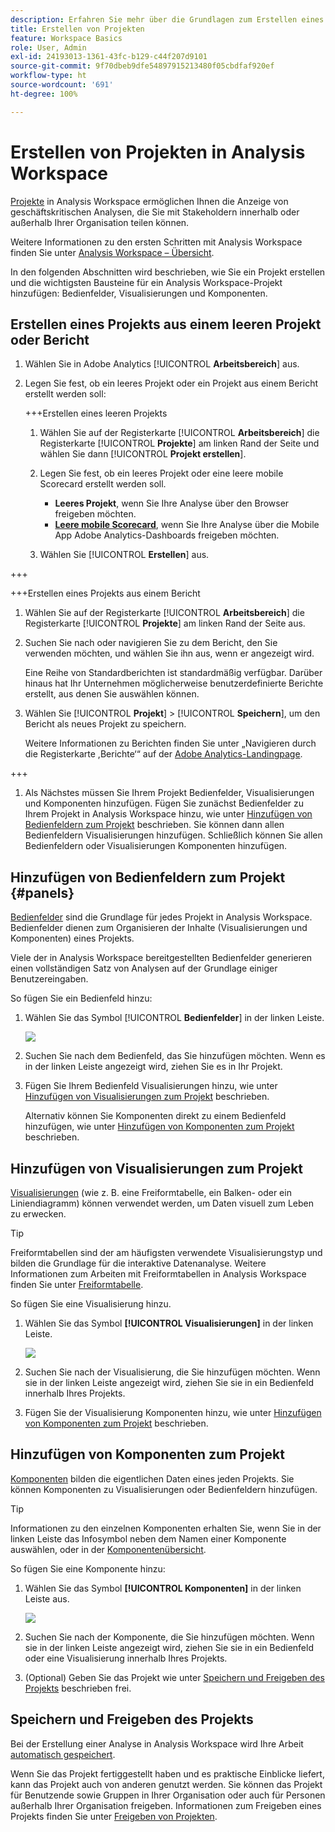 ```yaml
---
description: Erfahren Sie mehr über die Grundlagen zum Erstellen eines Projekts in Analysis Workspace
title: Erstellen von Projekten
feature: Workspace Basics
role: User, Admin
exl-id: 24193013-1361-43fc-b129-c44f207d9101
source-git-commit: 9f70dbeb9dfe54897915213480f05cbdfaf920ef
workflow-type: ht
source-wordcount: '691'
ht-degree: 100%

---
```


# Erstellen von Projekten in Analysis Workspace

[Projekte](/help/analyze/analysis-workspace/build-workspace-project/freeform-overview.md) in Analysis Workspace ermöglichen Ihnen die Anzeige von geschäftskritischen Analysen, die Sie mit Stakeholdern innerhalb oder außerhalb Ihrer Organisation teilen können.

Weitere Informationen zu den ersten Schritten mit Analysis Workspace finden Sie unter [Analysis Workspace – Übersicht](/help/analyze/analysis-workspace/home.md).

In den folgenden Abschnitten wird beschrieben, wie Sie ein Projekt erstellen und die wichtigsten Bausteine für ein Analysis Workspace-Projekt hinzufügen: Bedienfelder, Visualisierungen und Komponenten.

## Erstellen eines Projekts aus einem leeren Projekt oder Bericht

1. Wählen Sie in Adobe Analytics [!UICONTROL **Arbeitsbereich**] aus.

1. Legen Sie fest, ob ein leeres Projekt oder ein Projekt aus einem Bericht erstellt werden soll:

   +++Erstellen eines leeren Projekts

   1. Wählen Sie auf der Registerkarte [!UICONTROL **Arbeitsbereich**] die Registerkarte [!UICONTROL **Projekte**] am linken Rand der Seite und wählen Sie dann [!UICONTROL **Projekt erstellen**].

   1. Legen Sie fest, ob ein leeres Projekt oder eine leere mobile Scorecard erstellt werden soll.

      * **Leeres Projekt**, wenn Sie Ihre Analyse über den Browser freigeben möchten.
      * [**Leere mobile Scorecard**](/help/analyze/mobile-app/curator.md), wenn Sie Ihre Analyse über die Mobile App Adobe Analytics-Dashboards freigeben möchten.

   1. Wählen Sie [!UICONTROL **Erstellen**] aus.

+++

   +++Erstellen eines Projekts aus einem Bericht

   1. Wählen Sie auf der Registerkarte [!UICONTROL **Arbeitsbereich**] die Registerkarte [!UICONTROL **Projekte**] am linken Rand der Seite aus.

   1. Suchen Sie nach oder navigieren Sie zu dem Bericht, den Sie verwenden möchten, und wählen Sie ihn aus, wenn er angezeigt wird.

      Eine Reihe von Standardberichten ist standardmäßig verfügbar. Darüber hinaus hat Ihr Unternehmen möglicherweise benutzerdefinierte Berichte erstellt, aus denen Sie auswählen können.

   1. Wählen Sie [!UICONTROL **Projekt**] > [!UICONTROL **Speichern**], um den Bericht als neues Projekt zu speichern.

      Weitere Informationen zu Berichten finden Sie unter „Navigieren durch die Registerkarte ,Berichte‘“ auf der [Adobe Analytics-Landingpage](/help/analyze/landing.md).

+++

1. Als Nächstes müssen Sie Ihrem Projekt Bedienfelder, Visualisierungen und Komponenten hinzufügen. Fügen Sie zunächst Bedienfelder zu Ihrem Projekt in Analysis Workspace hinzu, wie unter [Hinzufügen von Bedienfeldern zum Projekt](#add-panels-to-the-project) beschrieben. Sie können dann allen Bedienfeldern Visualisierungen hinzufügen. Schließlich können Sie allen Bedienfeldern oder Visualisierungen Komponenten hinzufügen.

## Hinzufügen von Bedienfeldern zum Projekt {#panels}

[Bedienfelder](https://experienceleague.adobe.com/docs/analytics/analyze/analysis-workspace/panels/panels.html?lang=de) sind die Grundlage für jedes Projekt in Analysis Workspace. Bedienfelder dienen zum Organisieren der Inhalte (Visualisierungen und Komponenten) eines Projekts.

Viele der in Analysis Workspace bereitgestellten Bedienfelder generieren einen vollständigen Satz von Analysen auf der Grundlage einiger Benutzereingaben.

So fügen Sie ein Bedienfeld hinzu:

1. Wählen Sie das Symbol [!UICONTROL **Bedienfelder**] in der linken Leiste.

   ![](assets/build-panels.png)

1. Suchen Sie nach dem Bedienfeld, das Sie hinzufügen möchten. Wenn es in der linken Leiste angezeigt wird, ziehen Sie es in Ihr Projekt.

1. Fügen Sie Ihrem Bedienfeld Visualisierungen hinzu, wie unter [Hinzufügen von Visualisierungen zum Projekt](#add-visualizations-to-the-project) beschrieben.

   Alternativ können Sie Komponenten direkt zu einem Bedienfeld hinzufügen, wie unter [Hinzufügen von Komponenten zum Projekt](#add-components-to-the-project) beschrieben.

## Hinzufügen von Visualisierungen zum Projekt

[Visualisierungen](https://experienceleague.adobe.com/docs/analytics/analyze/analysis-workspace/visualizations/freeform-analysis-visualizations.html?lang=de) (wie z. B. eine Freiformtabelle, ein Balken- oder ein Liniendiagramm) können verwendet werden, um Daten visuell zum Leben zu erwecken.

>[!TIP]
>
>Freiformtabellen sind der am häufigsten verwendete Visualisierungstyp und bilden die Grundlage für die interaktive Datenanalyse. Weitere Informationen zum Arbeiten mit Freiformtabellen in Analysis Workspace finden Sie unter [Freiformtabelle](/help/analyze/analysis-workspace/visualizations/freeform-table/freeform-table.md).

So fügen Sie eine Visualisierung hinzu.

1. Wählen Sie das Symbol **[!UICONTROL Visualisierungen]** in der linken Leiste.

   ![](assets/build-visualizations.png)

1. Suchen Sie nach der Visualisierung, die Sie hinzufügen möchten. Wenn sie in der linken Leiste angezeigt wird, ziehen Sie sie in ein Bedienfeld innerhalb Ihres Projekts.

1. Fügen Sie der Visualisierung Komponenten hinzu, wie unter [Hinzufügen von Komponenten zum Projekt](#add-components-to-the-project) beschrieben.

## Hinzufügen von Komponenten zum Projekt

[Komponenten](/help/analyze/analysis-workspace/components/analysis-workspace-components.md) bilden die eigentlichen Daten eines jeden Projekts. Sie können Komponenten zu Visualisierungen oder Bedienfeldern hinzufügen.

>[!TIP]
>
>Informationen zu den einzelnen Komponenten erhalten Sie, wenn Sie in der linken Leiste das Infosymbol neben dem Namen einer Komponente auswählen, oder in der [Komponentenübersicht](/help/components/home.md).

So fügen Sie eine Komponente hinzu:

1. Wählen Sie das Symbol **[!UICONTROL Komponenten]** in der linken Leiste aus.

   ![](assets/build-components.png)

1. Suchen Sie nach der Komponente, die Sie hinzufügen möchten. Wenn sie in der linken Leiste angezeigt wird, ziehen Sie sie in ein Bedienfeld oder eine Visualisierung innerhalb Ihres Projekts.

1. (Optional) Geben Sie das Projekt wie unter [Speichern und Freigeben des Projekts](#save-and-share-the-project) beschrieben frei.

## Speichern und Freigeben des Projekts

Bei der Erstellung einer Analyse in Analysis Workspace wird Ihre Arbeit [automatisch gespeichert](/help/analyze/analysis-workspace/build-workspace-project/save-projects.md).

Wenn Sie das Projekt fertiggestellt haben und es praktische Einblicke liefert, kann das Projekt auch von anderen genutzt werden. Sie können das Projekt für Benutzende sowie Gruppen in Ihrer Organisation oder auch für Personen außerhalb Ihrer Organisation freigeben. Informationen zum Freigeben eines Projekts finden Sie unter [Freigeben von Projekten](/help/analyze/analysis-workspace/curate-share/share-projects.md).
